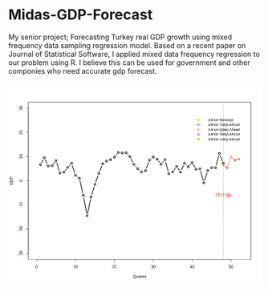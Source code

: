# Midas-GDP-Forecast

My senior project; Forecasting Turkey real GDP growth using mixed frequency data sampling regression model. Based on a recent paper on Journal of Statistical Software, I applied mixed data frequency regression to our problem using R. I believe this can be used for government and other componies who need accurate gdp forecast.

![alt text](https://github.com/kazimsanlav/Midas-GDP-Forecast/blob/master/midasr/plots/final_forecast.png)
